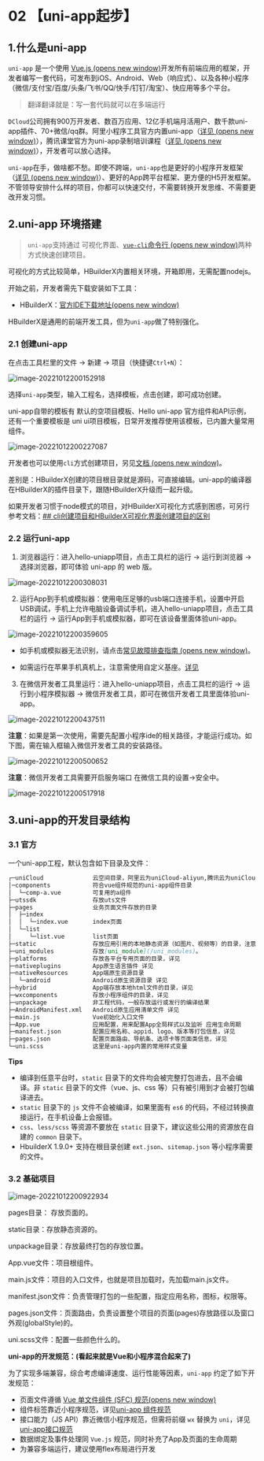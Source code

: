 # 02 【uni-app起步】

## 1.什么是uni-app

`uni-app` 是一个使用 [Vue.js (opens new window)](https://vuejs.org/)开发所有前端应用的框架，开发者编写一套代码，可发布到iOS、Android、Web（响应式）、以及各种小程序（微信/支付宝/百度/头条/飞书/QQ/快手/钉钉/淘宝）、快应用等多个平台。

> 翻译翻译就是：写一套代码就可以在多端运行

`DCloud`公司拥有900万开发者、数百万应用、12亿手机端月活用户、数千款uni-app插件、70+微信/qq群。阿里小程序工具官方内置uni-app（[详见 (opens new window)](https://opendocs.alipay.com/mini/ide/overview)），腾讯课堂官方为uni-app录制培训课程（[详见 (opens new window)](https://ask.dcloud.net.cn/article/35640)），开发者可以放心选择。

`uni-app`在手，做啥都不愁。即使不跨端，`uni-app`也是更好的小程序开发框架（[详见 (opens new window)](https://ask.dcloud.net.cn/article/35947)）、更好的App跨平台框架、更方便的H5开发框架。不管领导安排什么样的项目，你都可以快速交付，不需要转换开发思维、不需要更改开发习惯。

## 2.uni-app 环境搭建

> `uni-app`支持通过 可视化界面、[`vue-cli`命令行 (opens new window)](https://uniapp.dcloud.io/quickstart-cli)两种方式快速创建项目。

可视化的方式比较简单，HBuilderX内置相关环境，开箱即用，无需配置nodejs。

开始之前，开发者需先下载安装如下工具：

- HBuilderX：[官方IDE下载地址(opens new window)](https://www.dcloud.io/hbuilderx.html)

HBuilderX是通用的前端开发工具，但为`uni-app`做了特别强化。

### 2.1 创建uni-app

在点击工具栏里的文件 -> 新建 -> 项目（快捷键`Ctrl+N`）：

![image-20221012200152918](https://i0.hdslb.com/bfs/album/001a7e2797edb732ae2be49927272e8da7f4787d.png)

选择`uni-app`类型，输入工程名，选择模板，点击创建，即可成功创建。

uni-app自带的模板有 默认的空项目模板、Hello uni-app 官方组件和API示例，还有一个重要模板是 uni ui项目模板，日常开发推荐使用该模板，已内置大量常用组件。

![image-20221012200227087](https://i0.hdslb.com/bfs/album/fc1ff9bfcbe771013e62c53b182b3be27499cea3.png)

开发者也可以使用`cli`方式创建项目，另见[文档 (opens new window)](https://uniapp.dcloud.io/quickstart-cli.html)。

差别是：HBuilderX创建的项目根目录就是源码，可直接编辑。uni-app的编译器在HBuilderX的插件目录下，跟随HBuilderX升级而一起升级。

如果开发者习惯于node模式的项目，对HBuilderX可视化方式感到困惑，可另行参考文档：[## cli创建项目和HBuilderX可视化界面创建项目的区别](https://uniapp.dcloud.net.cn/quickstart-cli#clidiff)

### 2.2 运行uni-app

1. 浏览器运行：进入hello-uniapp项目，点击工具栏的运行 -> 运行到浏览器 -> 选择浏览器，即可体验 uni-app 的 web 版。

![image-20221012200308031](https://i0.hdslb.com/bfs/album/0cdaef87ed51ef3f21d25a4535ca3ac673b3ccb9.png)

2. 运行App到手机或模拟器：使用电压足够的usb端口连接手机，设置中开启USB调试，手机上允许电脑设备调试手机，进入hello-uniapp项目，点击工具栏的运行 -> 运行App到手机或模拟器，即可在该设备里面体验uni-app。

![image-20221012200359605](https://i0.hdslb.com/bfs/album/91430d87d04bd3020fce08cf6ffb89d455e5a6d4.png)

- 如手机或模拟器无法识别，请点击[常见故障排查指南 (opens new window)](https://uniapp.dcloud.net.cn/tutorial/run/run-app-faq.html)。

- 如需运行在苹果手机真机上，注意需使用自定义基座。[详见](https://uniapp.dcloud.net.cn/tutorial/run/run-app.html#customplayground)

3. 在微信开发者工具里运行：进入hello-uniapp项目，点击工具栏的运行 -> 运行到小程序模拟器 -> 微信开发者工具，即可在微信开发者工具里面体验uni-app。

![image-20221012200437511](https://i0.hdslb.com/bfs/album/a8df3bf4fb45c4fdf1dd121269a7951fbd2792a7.png)

**注意**：如果是第一次使用，需要先配置小程序ide的相关路径，才能运行成功。如下图，需在输入框输入微信开发者工具的安装路径。

![image-20221012200500652](https://i0.hdslb.com/bfs/album/6fcd39f14abdb550ac748127c668c0e10c8b513b.png)

**注意**：微信开发者工具需要开启服务端口 在微信工具的设置->安全中。

![image-20221012200517918](https://i0.hdslb.com/bfs/album/6e08a0e6959e795eba2019eea81839ab663b1130.png)

## 3.uni-app的开发目录结构

### 3.1 官方

一个uni-app工程，默认包含如下目录及文件：

```markdown
┌─uniCloud              云空间目录，阿里云为uniCloud-aliyun,腾讯云为uniCloud-tcb（详见uniCloud）
│─components            符合vue组件规范的uni-app组件目录
│  └─comp-a.vue         可复用的a组件
├─utssdk                存放uts文件
├─pages                 业务页面文件存放的目录
│  ├─index
│  │  └─index.vue       index页面
│  └─list
│     └─list.vue        list页面
├─static                存放应用引用的本地静态资源（如图片、视频等）的目录，注意：静态资源只能存放于此
├─uni_modules           存放[uni_module](/uni_modules)。
├─platforms             存放各平台专用页面的目录，详见
├─nativeplugins         App原生语言插件 详见
├─nativeResources       App端原生资源目录
│  └─android            Android原生资源目录 详见
├─hybrid                App端存放本地html文件的目录，详见
├─wxcomponents          存放小程序组件的目录，详见
├─unpackage             非工程代码，一般存放运行或发行的编译结果
├─AndroidManifest.xml   Android原生应用清单文件 详见
├─main.js               Vue初始化入口文件
├─App.vue               应用配置，用来配置App全局样式以及监听 应用生命周期
├─manifest.json         配置应用名称、appid、logo、版本等打包信息，详见
├─pages.json            配置页面路由、导航条、选项卡等页面类信息，详见
└─uni.scss              这里是uni-app内置的常用样式变量 
```

**Tips**

- 编译到任意平台时，`static` 目录下的文件均会被完整打包进去，且不会编译。非 `static` 目录下的文件（vue、js、css 等）只有被引用到才会被打包编译进去。
- `static` 目录下的 `js` 文件不会被编译，如果里面有 `es6` 的代码，不经过转换直接运行，在手机设备上会报错。
- `css`、`less/scss` 等资源不要放在 `static` 目录下，建议这些公用的资源放在自建的 `common` 目录下。
- HbuilderX 1.9.0+ 支持在根目录创建 `ext.json`、`sitemap.json` 等小程序需要的文件。

### 3.2 基础项目

![image-20221012200922934](https://i0.hdslb.com/bfs/album/cdc77725add1d4fda236938df819eb6a4c60d10f.png)

pages目录： 存放页面的。

static目录：存放静态资源的。

unpackage目录：存放最终打包的存放位置。

App.vue文件：项目根组件。

main.js文件：项目的入口文件，也就是项目加载时，先加载main.js文件。

manifest.json文件：负责管理打包的一些配置，指定应用名称，图标，权限等。

pages.json文件：页面路由，负责设置整个项目的页面(pages)存放路径以及窗口外观(globalStyle)的。

uni.scss文件：配置一些颜色什么的。

**uni-app的开发规范：(看起来就是Vue和小程序混合起来了)**

为了实现多端兼容，综合考虑编译速度、运行性能等因素，`uni-app` 约定了如下开发规范：

- 页面文件遵循 [Vue 单文件组件 (SFC) 规范(opens new window)](https://vue-loader.vuejs.org/zh/spec.html)
- 组件标签靠近小程序规范，详见[uni-app 组件规范](https://uniapp.dcloud.net.cn/component/)
- 接口能力（JS API）靠近微信小程序规范，但需将前缀 `wx` 替换为 `uni`，详见[uni-app接口规范](https://uniapp.dcloud.net.cn/api/)
- 数据绑定及事件处理同 `Vue.js` 规范，同时补充了App及页面的生命周期
- 为兼容多端运行，建议使用flex布局进行开发

